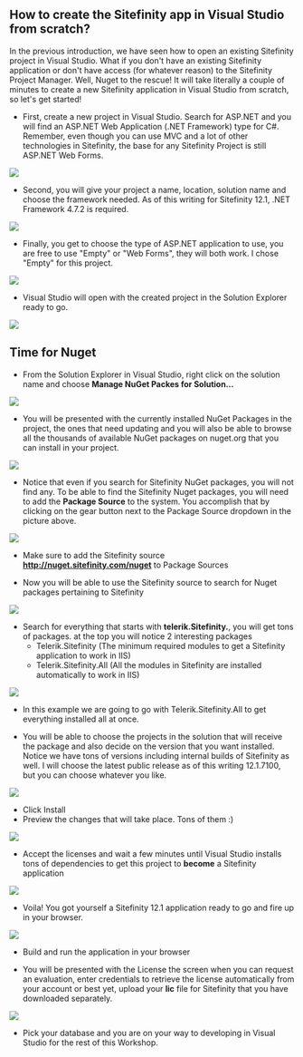 How to create the Sitefinity app in Visual Studio from scratch?
---------------------------------------------------------------

In the previous introduction, we have seen how to open an existing Sitefinity project in Visual Studio.  What if you don't have an existing Sitefinity application or don't have access (for whatever reason) to the Sitefinity Project Manager.
Well, Nuget to the rescue!  It will take literally a couple of minutes to create a new Sitefinity application in Visual Studio from scratch, so let's get started!

- First, create a new project in Visual Studio.  Search for ASP.NET and you will find an ASP.NET Web Application (.NET Framework) type for C#.  Remember, even though you can use MVC and a lot of other technologies in Sitefinity, the base for any Sitefinity Project is still ASP.NET Web Forms.

![](../media/VS1.png)

- Second, you will give your project a name, location, solution name and choose the framework needed. As of this writing for Sitefinity 12.1, .NET Framework 4.7.2 is required.

![](../media/VS2.png)

- Finally, you get to choose the type of ASP.NET application to use, you are free to use "Empty" or "Web Forms", they will both work.  I chose "Empty" for this project.

![](../media/VS3.png)

- Visual Studio will open with the created project in the Solution Explorer ready to go.

![](../media/VS4.png)

Time for Nuget
--------------
- From the Solution Explorer in Visual Studio, right click on the solution name and choose **Manage NuGet Packes for Solution...**

![](../media/VS5.png)

- You will be presented with the currently installed NuGet Packages in the project, the ones that need updating and you will also be able to browse all the thousands of available NuGet packages on nuget.org that you can install in your project.

![](../media/VS6.png)

- Notice that even if you search for Sitefinity NuGet packages, you will not find any.  To be able to find the Sitefinity Nuget packages, you will need to add the **Package Source** to the system.  You accomplish that by clicking on the gear button next to the Package Source dropdown in the picture above.

![](../media/VS7.png)

- Make sure to add the Sitefinity source **http://nuget.sitefinity.com/nuget** to Package Sources

- Now you will be able to use the Sitefinity source to search for Nuget packages pertaining to Sitefinity

![](../media/VS8.png)

- Search for everything that starts with **telerik.Sitefinity.**, you will get tons of packages.  at the top you will notice 2 interesting packages
  - Telerik.Sitefinity (The minimum required modules to get a Sitefinity application to work in IIS)
  - Telerik.Sitefinity.All (All the modules in Sitefinity are installed automatically to work in IIS)

![](../media/VS9.png)

- In this example we are going to go with Telerik.Sitefinity.All to get everything installed all at once.

- You will be able to choose the projects in the solution that will receive the package and also decide on the version that you want installed.  Notice we have tons of versions including internal builds of Sitefinity as well.  I will choose the latest public release as of this writing 12.1.7100, but you can choose whatever you like.

![](../media/VS10.png)

- Click Install 
- Preview the changes that will take place.  Tons of them :)

![](../media/VS11.png)

- Accept the licenses and wait a few minutes until Visual Studio installs tons of dependencies to get this project to **become** a Sitefinity application

![](../media/VS12.png)

- Voila! You got yourself a Sitefinity 12.1 application ready to go and fire up in your browser.

![](../media/VS13.png)

- Build and run the application in your browser

- You will be presented with the License the screen when you can request an evaluation, enter credentials to retrieve the license automatically from your account or best yet, upload your **lic** file for Sitefinity that you have downloaded separately.

![](../media/VS14.png)

- Pick your database and you are on your way to developing in Visual Studio for the rest of this Workshop.
